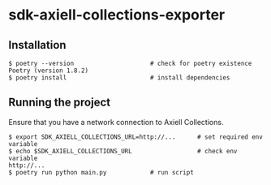 # sdk-axiell-collections-exporter

## Installation

```console
$ poetry --version                     # check for poetry existence
Poetry (version 1.8.2)                
$ poetry install                       # install dependencies
```

## Running the project

Ensure that you have a network connection to Axiell Collections.

```console
$ export SDK_AXIELL_COLLECTIONS_URL=http://...      # set required env variable
$ echo $SDK_AXIELL_COLLECTIONS_URL                  # check env variable
http://...
$ poetry run python main.py            # run script
```
